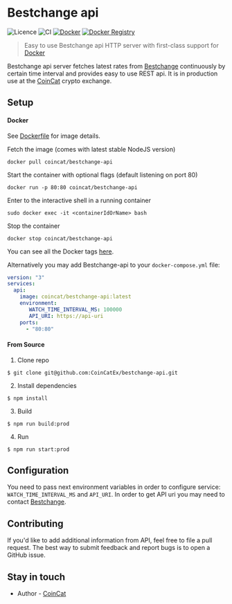# Bestchange api

![Licence](https://img.shields.io/npm/l/@nestjs/core.svg) 
![CI](https://github.com/coincatex/bestchange-api/workflows/CI/badge.svg) 
[![Docker](https://img.shields.io/docker/cloud/build/coincat/bestchange-api.svg)](https://hub.docker.com/r/coincat/bestchange-api)
[![Docker Registry](https://img.shields.io/docker/pulls/coincat/bestchange-api.svg)](https://hub.docker.com/r/coincat/bestchange-api)

> Easy to use Bestchange api HTTP server with first-class support for [Docker](#docker) 

Bestchange api server fetches latest rates from [Bestchange](https://bestchange.ru) continuously by certain time interval and provides easy to use REST api.
It is in production use at the [CoinCat](https://coincat.in) crypto exchange.

## Setup
#### Docker
See [Dockerfile](https://github.com/coincatex/bestchange-api/blob/master/Dockerfile) for image details.

Fetch the image (comes with latest stable NodeJS version)
```
docker pull coincat/bestchange-api
```

Start the container with optional flags (default listening on port 80)
```
docker run -p 80:80 coincat/bestchange-api
```

Enter to the interactive shell in a running container
```
sudo docker exec -it <containerIdOrName> bash
```

Stop the container
```
docker stop coincat/bestchange-api
```

You can see all the Docker tags [here](https://hub.docker.com/r/coincat/bestchange-api/tags/).

Alternatively you may add Bestchange-api to your `docker-compose.yml` file:

```yaml
version: "3"
services:
  api:
    image: coincat/bestchange-api:latest
    environment:
       WATCH_TIME_INTERVAL_MS: 100000
       API_URI: https://api-uri
    ports:
      - "80:80"
```
#### From Source
1. Clone repo
```
$ git clone git@github.com:CoinCatEx/bestchange-api.git
```
2. Install dependencies
```
$ npm install
```
3. Build
```
$ npm run build:prod
```
4. Run
```
$ npm run start:prod
```

## Configuration
You need to pass next environment variables in order to configure service: `WATCH_TIME_INTERVAL_MS` and `API_URI`.
In order to get API uri you may need to contact [Bestchange](https://bestchange.ru).

## Contributing

If you'd like to add additional information from API, feel free to file a pull request.
The best way to submit feedback and report bugs is to open a GitHub issue.

## Stay in touch
* Author - [CoinCat](https://coincat.in)